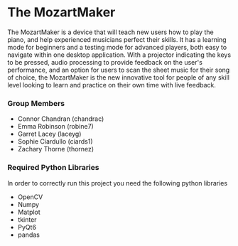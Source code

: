 # The MozartMaker  
The MozartMaker is a device that will teach new users how to play the piano, and help experienced musicians perfect their skills. It has a learning mode for beginners and a testing mode for advanced players, both easy to navigate within one desktop application. With a projector indicating the keys to be pressed, audio processing to provide feedback on the user's performance, and an option for users to scan the sheet music for their song of choice, the MozartMaker is the new innovative tool for people of any skill level looking to learn and practice on their own time with live feedback.

### Group Members
- Connor Chandran (chandrac)
- Emma Robinson (robine7)
- Garret Lacey (laceyg)
- Sophie Ciardullo (ciards1)
- Zachary Thorne (thornez)

### Required Python Libraries
In order to correctly run this project you need the following python libraries
- OpenCV
- Numpy
- Matplot 
- tkinter
- PyQt6
- pandas